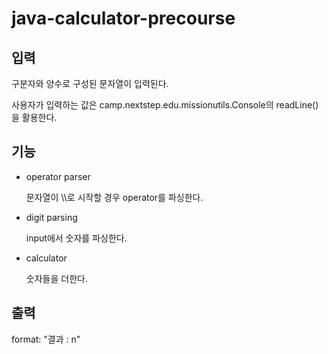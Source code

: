 # java-calculator-precourse

## 입력
구분자와 양수로 구성된 문자열이 입력된다.

사용자가 입력하는 값은 camp.nextstep.edu.missionutils.Console의 readLine()을 활용한다.

## 기능
- operator parser

  문자열이 \\\\로 시작할 경우 operator를 파싱한다. 
- digit parsing
    
    input에서 숫자를 파싱한다.
- calculator
    
    숫자들을 더한다.

## 출력
format: "결과 : n"